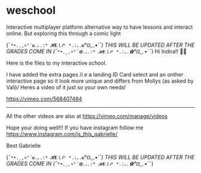 # weschool
Interactive multiplayer platform alternative way to have lessons and interact online. But exploring this through a comic light



(¯`*•.¸,¤°´✿.｡.:* 𝓗𝐄ｌ𝓁ᵒ *.:｡.✿`°¤,¸.•*´¯) THIS WILL BE UPDATED AFTER THE GRADES COME IN (¯`*•.¸,¤°´✿.｡.:* 𝓗𝐄ｌ𝓁ᵒ *.:｡.✿`°¤,¸.•*´¯)
Hi Indira!! 🙋‍♀️

Here is the files to my interactive school. 

I have added the extra pages /i.e a landing ID Card select and an onther interactive page so it look more unique and differs from Mollys (as asked by Vali)/
Heres a video of it just so your own needs!

https://vimeo.com/568407484

---
All the other videos are also at https://vimeo.com/manage/videos

Hope your doing well!!!
If you have instagram follow me https://www.instagram.com/is_this_gabrielle/ 

Best
Gabrielle


(¯`*•.¸,¤°´✿.｡.:* 𝓗𝐄ｌ𝓁ᵒ *.:｡.✿`°¤,¸.•*´¯) THIS WILL BE UPDATED AFTER THE GRADES COME IN (¯`*•.¸,¤°´✿.｡.:* 𝓗𝐄ｌ𝓁ᵒ *.:｡.✿`°¤,¸.•*´¯)

